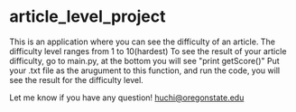 # article_level_project

This is an application where you can see the difficulty of an article. The difficulty level ranges from 1 to 10(hardest)
To see the result of your article difficulty, go to main.py, at the bottom you will see "print getScore()" Put your .txt file as the arugument to this function, and run the code, you will see the result for the difficulty level. 

Let me know if you have any question!
huchi@oregonstate.edu
